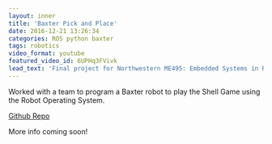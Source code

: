 ```yaml
---
layout: inner
title: 'Baxter Pick and Place'
date: 2016-12-21 13:26:34
categories: ROS python baxter
tags: robotics
video_format: youtube
featured_video_id: 6UPHq3FVivk
lead_text: 'Final project for Northwestern ME495: Embedded Systems in Robotics'
---
```


Worked with a team to program a Baxter robot to play the Shell Game using the Robot Operating System.

[Github Repo](https://github.com/BlakeStrebel/shell_game)

More info coming soon!
